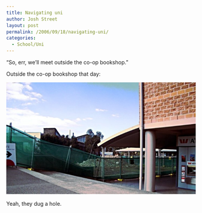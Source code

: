 ```yaml
---
title: Navigating uni
author: Josh Street
layout: post
permalink: /2006/09/18/navigating-uni/
categories:
  - School/Uni
---
```

&#8220;So, err, we&#8217;ll meet outside the co-op bookshop.&#8221;

Outside the co-op bookshop that day:

![Construction works][1]

Yeah, they dug a hole.

 [1]: /blog/wp-content/2006/09/uniconstruction.jpg